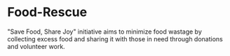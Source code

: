 # Food-Rescue
"Save Food, Share Joy" initiative aims to minimize food wastage by collecting excess food and sharing it with those in need through donations and volunteer work.
